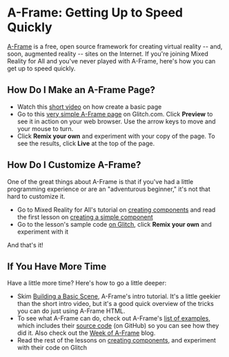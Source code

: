 # A-Frame:  Getting Up to Speed Quickly


[A-Frame](https://aframe.io/) is a free, open source framework for creating virtual reality  -- and, soon, augmented reality -- sites on the Internet.  If you're joining Mixed Reality for All and you've never played with A-Frame, here's how you can get up to speed quickly.

##  How Do I Make an A-Frame Page?

- Watch this [short video](https://www.youtube.com/watch?v=DDePTwGOWKY) on how create a basic page
- Go to this [very simple  A-Frame page](https://glitch.com/~af-hello-world) on Glitch.com.  Click **Preview** to see it in action on your web browser.  Use the arrow keys to move and your mouse to turn.
 - Click **Remix your own**  and  experiment with your copy of  the page.  To see the results,  click **Live** at the top of the page.

## How Do I Customize A-Frame?

One of the great things about A-Frame is that if you've had a little programming experience or are an "adventurous beginner," it's not that hard to customize it.

- Go to Mixed Reality for All's tutorial on [creating components](https://mr4all.github.io/learn-a-frame/coding/components/index.html) and read the first lesson on [creating a simple component](https://mr4all.github.io/learn-a-frame/coding/components/10-basic-component.html)
- Go to the lesson's sample code [on Glitch](https://glitch.com/~af-basic-component), click **Remix your own**  and experiment with it

And that's it!

## If You Have More Time

Have a little more time?  Here's how to go a little deeper:

- Skim [Building a Basic Scene](https://aframe.io/docs/0.7.0/guides/building-a-basic-scene.html),  A-Frame's intro tutorial.  It's a little geekier than the short intro video, but it's a good quick overview of the tricks you can do just using A-Frame HTML.
- To see what A-Frame can do, check out A-Frame's [list of examples](https://aframe.io/aframe/examples/), which includes their [source code](https://github.com/aframevr/aframe/tree/master/examples) (on GitHub) so you can see how they did it.  Also check out the [Week of A-Frame](https://aframe.io/blog/) blog.
- Read the rest of the lessons on [creating components](https://mr4all.github.io/learn-a-frame/coding/components/index.html), and experiment with their code on Glitch
